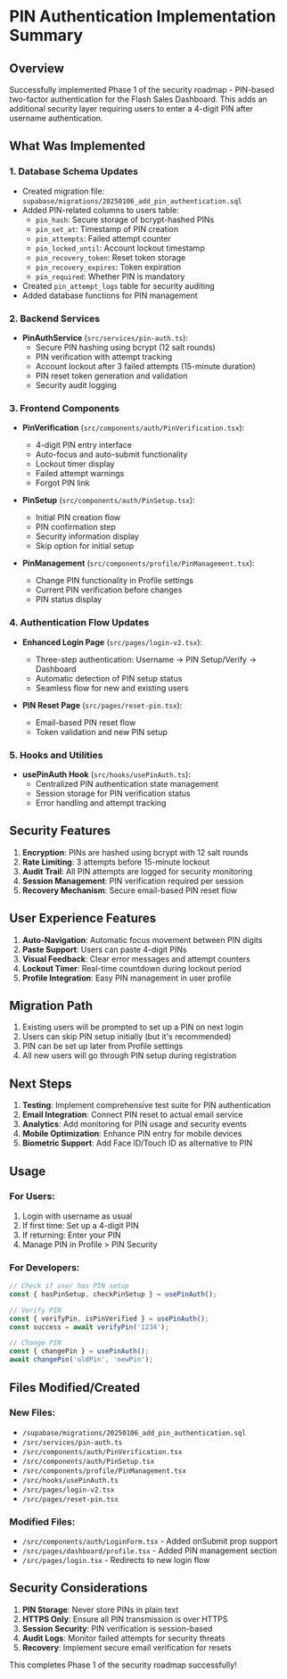 # PIN Authentication Implementation Summary

## Overview
Successfully implemented Phase 1 of the security roadmap - PIN-based two-factor authentication for the Flash Sales Dashboard. This adds an additional security layer requiring users to enter a 4-digit PIN after username authentication.

## What Was Implemented

### 1. Database Schema Updates
- Created migration file: `supabase/migrations/20250106_add_pin_authentication.sql`
- Added PIN-related columns to users table:
  - `pin_hash`: Secure storage of bcrypt-hashed PINs
  - `pin_set_at`: Timestamp of PIN creation
  - `pin_attempts`: Failed attempt counter
  - `pin_locked_until`: Account lockout timestamp
  - `pin_recovery_token`: Reset token storage
  - `pin_recovery_expires`: Token expiration
  - `pin_required`: Whether PIN is mandatory
- Created `pin_attempt_logs` table for security auditing
- Added database functions for PIN management

### 2. Backend Services
- **PinAuthService** (`src/services/pin-auth.ts`):
  - Secure PIN hashing using bcrypt (12 salt rounds)
  - PIN verification with attempt tracking
  - Account lockout after 3 failed attempts (15-minute duration)
  - PIN reset token generation and validation
  - Security audit logging

### 3. Frontend Components
- **PinVerification** (`src/components/auth/PinVerification.tsx`):
  - 4-digit PIN entry interface
  - Auto-focus and auto-submit functionality
  - Lockout timer display
  - Failed attempt warnings
  - Forgot PIN link

- **PinSetup** (`src/components/auth/PinSetup.tsx`):
  - Initial PIN creation flow
  - PIN confirmation step
  - Security information display
  - Skip option for initial setup

- **PinManagement** (`src/components/profile/PinManagement.tsx`):
  - Change PIN functionality in Profile settings
  - Current PIN verification before changes
  - PIN status display

### 4. Authentication Flow Updates
- **Enhanced Login Page** (`src/pages/login-v2.tsx`):
  - Three-step authentication: Username → PIN Setup/Verify → Dashboard
  - Automatic detection of PIN setup status
  - Seamless flow for new and existing users

- **PIN Reset Page** (`src/pages/reset-pin.tsx`):
  - Email-based PIN reset flow
  - Token validation and new PIN setup

### 5. Hooks and Utilities
- **usePinAuth Hook** (`src/hooks/usePinAuth.ts`):
  - Centralized PIN authentication state management
  - Session storage for PIN verification status
  - Error handling and attempt tracking

## Security Features

1. **Encryption**: PINs are hashed using bcrypt with 12 salt rounds
2. **Rate Limiting**: 3 attempts before 15-minute lockout
3. **Audit Trail**: All PIN attempts are logged for security monitoring
4. **Session Management**: PIN verification required per session
5. **Recovery Mechanism**: Secure email-based PIN reset flow

## User Experience Features

1. **Auto-Navigation**: Automatic focus movement between PIN digits
2. **Paste Support**: Users can paste 4-digit PINs
3. **Visual Feedback**: Clear error messages and attempt counters
4. **Lockout Timer**: Real-time countdown during lockout period
5. **Profile Integration**: Easy PIN management in user profile

## Migration Path

1. Existing users will be prompted to set up a PIN on next login
2. Users can skip PIN setup initially (but it's recommended)
3. PIN can be set up later from Profile settings
4. All new users will go through PIN setup during registration

## Next Steps

1. **Testing**: Implement comprehensive test suite for PIN authentication
2. **Email Integration**: Connect PIN reset to actual email service
3. **Analytics**: Add monitoring for PIN usage and security events
4. **Mobile Optimization**: Enhance PIN entry for mobile devices
5. **Biometric Support**: Add Face ID/Touch ID as alternative to PIN

## Usage

### For Users:
1. Login with username as usual
2. If first time: Set up a 4-digit PIN
3. If returning: Enter your PIN
4. Manage PIN in Profile > PIN Security

### For Developers:
```typescript
// Check if user has PIN setup
const { hasPinSetup, checkPinSetup } = usePinAuth();

// Verify PIN
const { verifyPin, isPinVerified } = usePinAuth();
const success = await verifyPin('1234');

// Change PIN
const { changePin } = usePinAuth();
await changePin('oldPin', 'newPin');
```

## Files Modified/Created

### New Files:
- `/supabase/migrations/20250106_add_pin_authentication.sql`
- `/src/services/pin-auth.ts`
- `/src/components/auth/PinVerification.tsx`
- `/src/components/auth/PinSetup.tsx`
- `/src/components/profile/PinManagement.tsx`
- `/src/hooks/usePinAuth.ts`
- `/src/pages/login-v2.tsx`
- `/src/pages/reset-pin.tsx`

### Modified Files:
- `/src/components/auth/LoginForm.tsx` - Added onSubmit prop support
- `/src/pages/dashboard/profile.tsx` - Added PIN management section
- `/src/pages/login.tsx` - Redirects to new login flow

## Security Considerations

1. **PIN Storage**: Never store PINs in plain text
2. **HTTPS Only**: Ensure all PIN transmission is over HTTPS
3. **Session Security**: PIN verification is session-based
4. **Audit Logs**: Monitor failed attempts for security threats
5. **Recovery**: Implement secure email verification for resets

This completes Phase 1 of the security roadmap successfully!
